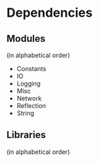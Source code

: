 # Dependencies

## Modules
(in alphabetical order)

* Constants
* IO
* Logging
* Misc
* Network
* Reflection
* String

## Libraries
(in alphabetical order)
